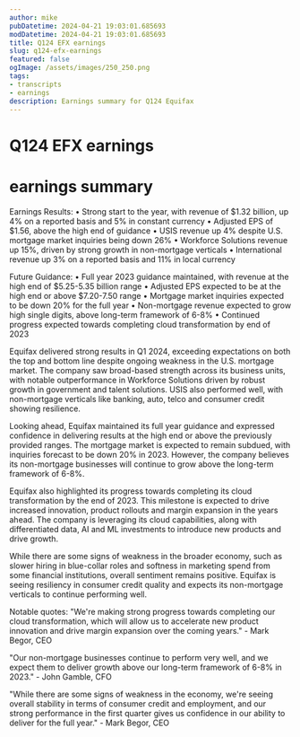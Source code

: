 ```yaml
---
author: mike
pubDatetime: 2024-04-21 19:03:01.685693
modDatetime: 2024-04-21 19:03:01.685693
title: Q124 EFX earnings
slug: q124-efx-earnings
featured: false
ogImage: /assets/images/250_250.png
tags:
- transcripts
- earnings
description: Earnings summary for Q124 Equifax
---
```

# Q124 EFX earnings

# earnings summary
Earnings Results:
• Strong start to the year, with revenue of $1.32 billion, up 4% on a reported basis and 5% in constant currency
• Adjusted EPS of $1.56, above the high end of guidance
• USIS revenue up 4% despite U.S. mortgage market inquiries being down 26%
• Workforce Solutions revenue up 15%, driven by strong growth in non-mortgage verticals
• International revenue up 3% on a reported basis and 11% in local currency

Future Guidance:
• Full year 2023 guidance maintained, with revenue at the high end of $5.25-5.35 billion range
• Adjusted EPS expected to be at the high end or above $7.20-7.50 range
• Mortgage market inquiries expected to be down 20% for the full year
• Non-mortgage revenue expected to grow high single digits, above long-term framework of 6-8%
• Continued progress expected towards completing cloud transformation by end of 2023

Equifax delivered strong results in Q1 2024, exceeding expectations on both the top and bottom line despite ongoing weakness in the U.S. mortgage market. The company saw broad-based strength across its business units, with notable outperformance in Workforce Solutions driven by robust growth in government and talent solutions. USIS also performed well, with non-mortgage verticals like banking, auto, telco and consumer credit showing resilience.

Looking ahead, Equifax maintained its full year guidance and expressed confidence in delivering results at the high end or above the previously provided ranges. The mortgage market is expected to remain subdued, with inquiries forecast to be down 20% in 2023. However, the company believes its non-mortgage businesses will continue to grow above the long-term framework of 6-8%.

Equifax also highlighted its progress towards completing its cloud transformation by the end of 2023. This milestone is expected to drive increased innovation, product rollouts and margin expansion in the years ahead. The company is leveraging its cloud capabilities, along with differentiated data, AI and ML investments to introduce new products and drive growth.

While there are some signs of weakness in the broader economy, such as slower hiring in blue-collar roles and softness in marketing spend from some financial institutions, overall sentiment remains positive. Equifax is seeing resiliency in consumer credit quality and expects its non-mortgage verticals to continue performing well.

Notable quotes:
"We're making strong progress towards completing our cloud transformation, which will allow us to accelerate new product innovation and drive margin expansion over the coming years." - Mark Begor, CEO

"Our non-mortgage businesses continue to perform very well, and we expect them to deliver growth above our long-term framework of 6-8% in 2023." - John Gamble, CFO

"While there are some signs of weakness in the economy, we're seeing overall stability in terms of consumer credit and employment, and our strong performance in the first quarter gives us confidence in our ability to deliver for the full year." - Mark Begor, CEO
